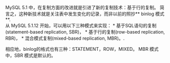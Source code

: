 MySQL 5.1 中，在复制方面的改进就是引进了新的复制技术：基于行的复制。
简言之，这种新技术就是关注表中发生变化的记录，而非以前的照抄** binlog 模式**.<br>
从 MySQL 5.1.12 开始，可以用以下三种模式来实现：
* 
基于SQL语句的复制(statement-based replication, SBR)，
* 
基于行的复制(row-based replication, RBR)，
* 
混合模式复制(mixed-based replication, MBR)。.

相应地，binlog的格式也有三种：STATEMENT，ROW，MIXED。 MBR 模式中，SBR 模式是默认的。